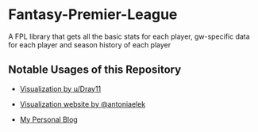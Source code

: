 Fantasy-Premier-League
======================

A FPL library that gets all the basic stats for each player, gw-specific data for each player and season history of each player

## Notable Usages of this Repository

+ [Visualization by u/Dray11](https://www.reddit.com/r/FantasyPL/comments/9bjwra/created_a_very_crude_and_basic_comparison_chart/)

+ [Visualization website by @antoniaelek](http://aelek.me/fantasy-premier-league/)

+ [My Personal Blog](http://vaastavanand.com/blog/)
